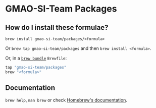 # GMAO-SI-Team Packages

## How do I install these formulae?

`brew install gmao-si-team/packages/<formula>`

Or `brew tap gmao-si-team/packages` and then `brew install <formula>`.

Or, in a [`brew bundle`](https://github.com/Homebrew/homebrew-bundle) `Brewfile`:

```ruby
tap "gmao-si-team/packages"
brew "<formula>"
```

## Documentation

`brew help`, `man brew` or check [Homebrew's documentation](https://docs.brew.sh).
